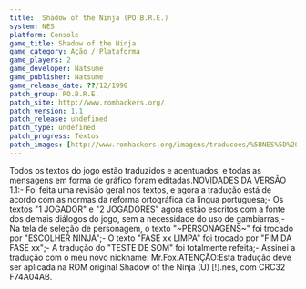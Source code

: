 ```yaml
---
title:  Shadow of the Ninja (PO.B.R.E.)
system: NES
platform: Console
game_title: Shadow of the Ninja
game_category: Ação / Plataforma
game_players: 2
game_developer: Natsume
game_publisher: Natsume
game_release_date: ??/12/1990
patch_group: PO.B.R.E.
patch_site: http://www.romhackers.org/
patch_version: 1.1
patch_release: undefined
patch_type: undefined
patch_progress: Textos
patch_images: [http://www.romhackers.org/imagens/traducoes/%5BNES%5D%20Shadow%20of%20the%20Ninja%20-%20POBRE%20-%201.png,http://www.romhackers.org/imagens/traducoes/%5BNES%5D%20Shadow%20of%20the%20Ninja%20-%20POBRE%20-%202.png,http://www.romhackers.org/imagens/traducoes/%5BNES%5D%20Shadow%20of%20the%20Ninja%20-%20POBRE%20-%203.png]
---
```

Todos os textos do jogo estão traduzidos e acentuados, e todas as mensagens em forma de gráfico foram editadas.NOVIDADES DA VERSÃO 1.1:- Foi feita uma revisão geral nos textos, e agora a tradução está de acordo com as normas da reforma ortográfica da língua portuguesa;- Os textos "1 JOGADOR" e "2 JOGADORES" agora estão escritos com a fonte dos demais diálogos do jogo, sem a necessidade do uso de gambiarras;- Na tela de seleção de personagem, o texto "~PERSONAGENS~" foi trocado por "ESCOLHER NINJA";- O texto "FASE xx LIMPA" foi trocado por "FIM DA FASE xx";- A tradução do "TESTE DE SOM" foi totalmente refeita;- Assinei a tradução com o meu novo nickname: Mr.Fox.ATENÇÃO:Esta tradução deve ser aplicada na ROM original Shadow of the Ninja (U) [!].nes, com CRC32 F74A04AB.